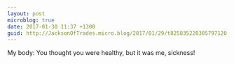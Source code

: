 ```yaml
---
layout: post
microblog: true
date: 2017-01-30 11:37 +1300
guid: http://JacksonOfTrades.micro.blog/2017/01/29/t825835220305797120.html
---
```

My body: You thought you were healthy, but it was me, sickness!

